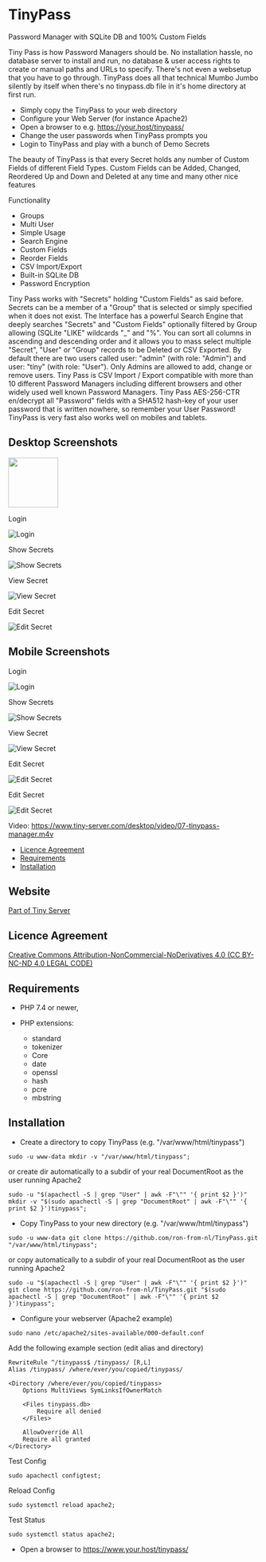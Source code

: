 # TinyPass

Password Manager with SQLite DB and 100% Custom Fields

Tiny Pass is how Password Managers should be. No installation hassle, no database server to install and run, no database & user access rights to create or manual paths and URLs to specify.
There's not even a websetup that you have to go through. TinyPass does all that technical Mumbo Jumbo silently by itself when there's no tinypass.db file in it's home directory at first run.

- Simply copy the TinyPass to your web directory
- Configure your Web Server (for instance Apache2)
- Open a browser to e.g. https://your.host/tinypass/
- Change the user passwords when TinyPass prompts you
- Login to TinyPass and play with a bunch of Demo Secrets 

The beauty of TinyPass is that every Secret holds any number of Custom Fields of different Field Types. Custom Fields can be Added, Changed, Reordered Up and Down and Deleted at any time and many other nice features

Functionality

- Groups
- Multi User
- Simple Usage
- Search Engine
- Custom Fields
- Reorder Fields
- CSV Import/Export
- Built-in SQLite DB
- Password Encryption

Tiny Pass works with "Secrets" holding "Custom Fields" as said before. Secrets can be a member of a "Group" that is selected or simply specified when it does not exist. 
The Interface has a powerful Search Engine that deeply searches "Secrets" and "Custom Fields" optionally filtered by Group allowing (SQLite "LIKE" wildcards "_" and "%".
You can sort all columns in ascending and descending order and it allows you to mass select multiple "Secret", "User" or "Group" records to be Deleted or CSV Exported.
By default there are two users called user: "admin" (with role: "Admin") and user: "tiny" (with role: "User"). Only Admins are allowed to add, change or remove users.
Tiny Pass is CSV Import / Export compatible with more than 10 different Password Managers including different browsers and other widely used well known Password Managers.
Tiny Pass AES-256-CTR en/decrypt all "Password" fields with a SHA512 hash-key of your user password that is written nowhere, so remember your User Password!
TinyPass is very fast also works well on mobiles and tablets. 

## Desktop Screenshots

<img src="/img/01-tinypass.png?raw=true" width="100" height="100"/>

Login

![Login](/img/01-tinypass.png?raw=true "Login")

Show Secrets

![Show Secrets](/img/02-tinypass.png?raw=true "Show Secrets")

View Secret

![View Secret](/img/03-tinypass.png?raw=true "View Secret")

Edit Secret

![Edit Secret](/img/04-tinypass.png?raw=true "Edit Secret")

## Mobile Screenshots

Login

![Login](/img/05-tinypass.jpg?raw=true "Login")

Show Secrets

![Show Secrets](/img/06-tinypass.jpg?raw=true "Show Secrets")

View Secret

![View Secret](/img/07-tinypass.jpg?raw=true "View Secret")

Edit Secret

![Edit Secret](/img/08-tinypass.jpg?raw=true "Edit Secret")

Edit Secret

![Edit Secret](/img/09-tinypass.jpg?raw=true "Edit Secret")

Video: https://www.tiny-server.com/desktop/video/07-tinypass-manager.m4v

<!-- MDTOC maxdepth:2 firsth1:0 numbering:0 flatten:0 bullets:1 updateOnSave:1 -->

- [Licence Agreement](#licence-agreement)
- [Requirements](#requirements)
- [Installation](#installation)

<!-- /MDTOC -->

## Website

[Part of Tiny Server](https://tiny-server.com/)

## Licence Agreement

[Creative Commons Attribution-NonCommercial-NoDerivatives 4.0 (CC BY-NC-ND 4.0 LEGAL CODE)](https://creativecommons.org/licenses/by-nc-nd/4.0/legalcode.en)

## Requirements

* PHP 7.4 or newer,
* PHP extensions:
  
  * standard
  * tokenizer
  * Core
  * date
  * openssl
  * hash
  * pcre
  * mbstring

## Installation

- Create a directory to copy TinyPass (e.g. "/var/www/html/tinypass")

```
sudo -u www-data mkdir -v "/var/www/html/tinypass";
```

or create dir automatically to a subdir of your real DocumentRoot as the user running Apache2

```
sudo -u "$(apachectl -S | grep "User" | awk -F"\"" '{ print $2 }')" mkdir -v "$(sudo apachectl -S | grep "DocumentRoot" | awk -F"\"" '{ print $2 }')tinypass";
```

- Copy TinyPass to your new directory (e.g. "/var/www/html/tinypass")

```
sudo -u www-data git clone https://github.com/ron-from-nl/TinyPass.git "/var/www/html/tinypass";
```

or copy automatically to a subdir of your real DocumentRoot as the user running Apache2

```
sudo -u "$(apachectl -S | grep "User" | awk -F"\"" '{ print $2 }')" git clone https://github.com/ron-from-nl/TinyPass.git "$(sudo apachectl -S | grep "DocumentRoot" | awk -F"\"" '{ print $2 }')tinypass";
```

- Configure your webserver (Apache2 example)

```
sudo nano /etc/apache2/sites-available/000-default.conf
```

Add the following example section (edit alias and directory)

```
RewriteRule ^/tinypass$ /tinypass/ [R,L]
Alias /tinypass/ /where/ever/you/copied/tinypass/

<Directory /where/ever/you/copied/tinypass>
	Options MultiViews SymLinksIfOwnerMatch

	<Files tinypass.db>
		Require all denied
	</Files>
	
	AllowOverride All
	Require all granted
</Directory>
```

Test Config

```
sudo apachectl configtest;
```

Reload Config

```
sudo systemctl reload apache2;
```

Test Status

```
sudo systemctl status apache2;
```

- Open a browser to https://www.your.host/tinypass/
